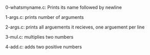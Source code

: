 0-whatsmyname.c: Prints its name followed by newline

1-args.c: prints number of arguments

2-args.c: prints all arguements it recieves, one arguement per line

3-mul.c: multiplies two numbers

4-add.c: adds two positive numbers

